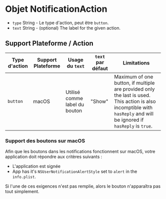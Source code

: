 # Objet NotificationAction

* `type` String - Le type d'action, peut être `button`.
* `text` String - (optional) The label for the given action.

## Support Plateforme / Action

| Type d'action | Support Plateforme | Usage du `text`               | `text` par défaut | Limitations                                                                                                                                                         |
| ------------- | ------------------ | ----------------------------- | ----------------- | ------------------------------------------------------------------------------------------------------------------------------------------------------------------- |
| `button`      | macOS              | Utilisé comme label du bouton | "Show"            | Maximum of one button, if multiple are provided only the last is used. This action is also incomptible with `hasReply` and will be ignored if `hasReply` is `true`. |

### Support des boutons sur macOS

Afin que les boutons dans les notifications fonctionnent sur macOS, votre application doit répondre aux critères suivants :

* L'application est signée
* App has it's `NSUserNotificationAlertStyle` set to `alert` in the `info.plist`.

Si l'une de ces exigences n'est pas remplie, alors le bouton n'apparaîtra pas tout simplement.